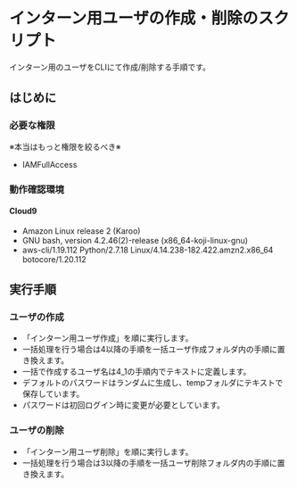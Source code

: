 # インターン用ユーザの作成・削除のスクリプト

インターン用のユーザをCLIにて作成/削除する手順です。

## はじめに

### 必要な権限

※本当はもっと権限を絞るべき※

- IAMFullAccess

### 動作確認環境

#### Cloud9

- Amazon Linux release 2 (Karoo)
- GNU bash, version 4.2.46(2)-release (x86_64-koji-linux-gnu)
- aws-cli/1.19.112 Python/2.7.18 Linux/4.14.238-182.422.amzn2.x86_64 botocore/1.20.112

## 実行手順

### ユーザの作成

- 「インターン用ユーザ作成」を順に実行します。
- 一括処理を行う場合は4以降の手順を一括ユーザ作成フォルダ内の手順に置き換えます。
- 一括で作成するユーザ名は4_1の手順内でテキストに定義します。
- デフォルトのパスワードはランダムに生成し、tempフォルダにテキストで保存しています。
- パスワードは初回ログイン時に変更が必要としています。
  
### ユーザの削除

- 「インターン用ユーザ削除」を順に実行します。
- 一括処理を行う場合は3以降の手順を一括ユーザ削除フォルダ内の手順に置き換えます。
